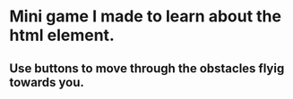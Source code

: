 # Mini game I made to learn about the <canvas> html element.
## Use buttons to move through the obstacles flyig towards you. 
  
